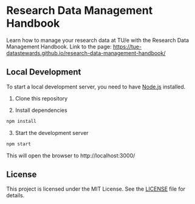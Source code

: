 # Research Data Management Handbook

Learn how to manage your research data at TU/e with the Research Data Management Handbook.
Link to the page: https://tue-datastewards.github.io/research-data-management-handbook/ 

## Local Development

To start a local development server, you need to have [Node.js](https://nodejs.org/) installed.

1. Clone this repository

2. Install dependencies

```bash
npm install
```

3. Start the development server

```bash
npm start
```

This will open the browser to http://localhost:3000/

## License

This project is licensed under the MIT License. See the [LICENSE](LICENSE) file for details.
